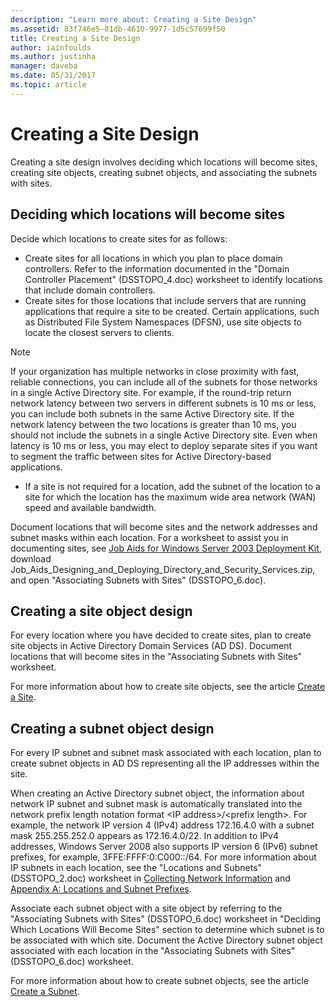 ```yaml
---
description: "Learn more about: Creating a Site Design"
ms.assetid: 83f746e5-81db-4610-9977-1d5c57699f50
title: Creating a Site Design
author: iainfoulds
ms.author: justinha
manager: daveba
ms.date: 05/31/2017
ms.topic: article
---
```


# Creating a Site Design

>

Creating a site design involves deciding which locations will become sites, creating site objects, creating subnet objects, and associating the subnets with sites.

## Deciding which locations will become sites

Decide which locations to create sites for as follows:

- Create sites for all locations in which you plan to place domain controllers. Refer to the information documented in the "Domain Controller Placement" (DSSTOPO_4.doc) worksheet to identify locations that include domain controllers.
- Create sites for those locations that include servers that are running applications that require a site to be created. Certain applications, such as Distributed File System Namespaces (DFSN), use site objects to locate the closest servers to clients.

> [!NOTE]
> If your organization has multiple networks in close proximity with fast, reliable connections, you can include all of the subnets for those networks in a single Active Directory site. For example, if the round-trip return network latency between two servers in different subnets is 10 ms or less, you can include both subnets in the same Active Directory site. If the network latency between the two locations is greater than 10 ms, you should not include the subnets in a single Active Directory site. Even when latency is 10 ms or less, you may elect to deploy separate sites if you want to segment the traffic between sites for Active Directory-based applications.

- If a site is not required for a location, add the subnet of the location to a site for which the location has the maximum wide area network (WAN) speed and available bandwidth.

Document locations that will become sites and the network addresses and subnet masks within each location. For a worksheet to assist you in documenting sites, see [Job Aids for Windows Server 2003 Deployment Kit](https://microsoft.com/download/details.aspx?id=9608), download Job_Aids_Designing_and_Deploying_Directory_and_Security_Services.zip, and open "Associating Subnets with Sites" (DSSTOPO_6.doc).

## Creating a site object design

For every location where you have decided to create sites, plan to create site objects in Active Directory Domain Services (AD DS). Document locations that will become sites in the "Associating Subnets with Sites" worksheet.

For more information about how to create site objects, see the article [Create a Site](/previous-versions/windows/it-pro/windows-server-2008-r2-and-2008/cc772304(v=ws.11)).

## Creating a subnet object design

For every IP subnet and subnet mask associated with each location, plan to create subnet objects in AD DS representing all the IP addresses within the site.

When creating an Active Directory subnet object, the information about network IP subnet and subnet mask is automatically translated into the network prefix length notation format \<IP address>/\<prefix length>. For example, the network IP version 4 (IPv4) address 172.16.4.0 with a subnet mask 255.255.252.0 appears as 172.16.4.0/22. In addition to IPv4 addresses,  Windows Server 2008  also supports IP version 6 (IPv6) subnet prefixes, for example, 3FFE:FFFF:0:C000::/64. For more information about IP subnets in each location, see the "Locations and Subnets" (DSSTOPO_2.doc) worksheet in [Collecting Network Information](../../ad-ds/plan/Collecting-Network-Information.md) and [Appendix A: Locations and Subnet Prefixes](Appendix-A--Locations-and-Subnet-Prefixes.md).

Associate each subnet object with a site object by referring to the "Associating Subnets with Sites" (DSSTOPO_6.doc) worksheet in "Deciding Which Locations Will Become Sites" section to determine which subnet is to be associated with which site. Document the Active Directory subnet object associated with each location in the "Associating Subnets with Sites" (DSSTOPO_6.doc) worksheet.

For more information about how to create subnet objects, see the article [Create a Subnet](/previous-versions/windows/it-pro/windows-server-2008-r2-and-2008/cc770372(v=ws.11)).
